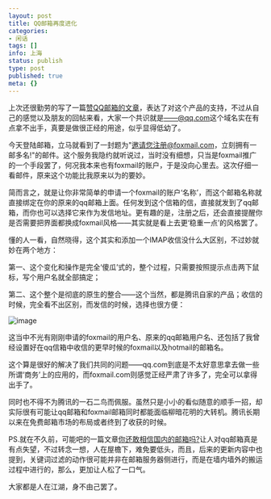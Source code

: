 ```yaml
---
layout: post
title: QQ邮箱再度进化
categories:
- 闲话
tags: []
info: 上海
status: publish
type: post
published: true
meta: {}
---
```

上次还很勤劳的写了一篇[赞QQ邮箱的文章](http://mooninsky.net/best-mail-service-in-china-qqmail)，表达了对这个产品的支持，不过从自己的感觉以及朋友的回帖来看，大家一个共识就是[——@qq.com](mailto:——@qq.com)这个域名实在有点拿不出手，真要是做很正经的用途，似乎显得低幼了。

今天登陆邮箱，立马就看到了一封题为"邀请您注册@foxmail.com，立刻拥有一邮多名!"的邮件。这个服务我隐约就听说过，当时没有细想，只当是foxmail推广的一个手段罢了，何况我本来也有foxmail的账户，于是没向心里去。这次仔细一看邮件，原来这个功能比我原来以为的要妙。

简而言之，就是让你非常简单的申请一个foxmail的账户‘名称’，而这个邮箱名称就直接绑定在你的原来的qq邮箱上面。任何发到这个信箱的信，直接就发到了qq邮箱，而你也可以选择它来作为发信地址。更有趣的是，注册之后，还会直接提醒你是否需要把界面都换成foxmail风格——其实就是看上去更‘稳重一点’的风格罢了。

懂的人一看，自然晓得，这个其实和添加一个IMAP收信没什么大区别，不过妙就妙在两个地方：

第一、这个变化和操作是完全‘傻瓜’式的，整个过程，只需要按照提示点击两下鼠标，写个用户名就全部搞定；

第二、这个整个是彻底的原生的整合——这个当然，都是腾讯自家的产品；收信的时候，完全看不出区别，而发信的时候，选择也很方便：

![image](http://i340.photobucket.com/albums/o350/claudxiao/qqmail.jpg)

这当中不光有刚刚申请的foxmail的用户名、原来的qq邮箱用户名、还包括了我曾经设置好在qq信箱中收信的更早时候的foxmail以及hotmail的邮箱名。

这个算是很好的解决了我们共同的问题——qq.com到底是不太好意思拿去做一些所谓‘商务’上的应用的，而foxmail.com则感觉正经严肃了许多了，完全可以拿得出手了。

同时也不得不为腾讯的一石二鸟而佩服。虽然只是小小的看似随意的顺手一招，却实际很有可能让qq邮箱和foxmail邮箱同时都能面临柳暗花明的大转机。腾讯长期以来在免费邮箱市场的布局或者终到了收获的时候。

PS.就在不久前，可能吧的一篇文章[你还敢相信国内的邮箱吗?](http://www.kenengba.com/post/781.html)让人对qq邮箱真是有点失望，不过转念一想，人在屋檐下，难免要低头，而且，后来的更新内容中也提到，关键词过滤的动作很可能并非在邮箱服务器侧进行，而是在墙内墙外的搬运过程中进行的，那么，更加让人松了一口气。

大家都是人在江湖，身不由己罢了。
